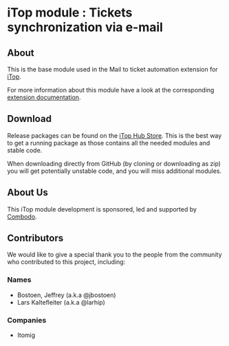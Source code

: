 # iTop module : Tickets synchronization via e-mail

## About

This is the base module used in the Mail to ticket automation extension for [iTop](https://github.com/Combodo/iTop).

For more information about this module have a look at the corresponding [extension documentation](https://store.itophub.io/en_US/products/combodo-mail-to-ticket-automation).


## Download

Release packages can be found on the [iTop Hub Store](https://store.itophub.io/en_US/taxons/all-extensions). This is the best way to get a
running package as those contains all the needed modules and stable code.

When downloading directly from GitHub (by cloning or downloading as zip) you will get potentially unstable code, and you will miss
additional modules.

## About Us

This iTop module development is sponsored, led and supported by [Combodo](https://www.combodo.com).

## Contributors

We would like to give a special thank you to the people from the community who contributed to this project, including:

### Names

- Bostoen, Jeffrey (a.k.a @jbostoen)
- Lars Kaltefleiter (a.k.a @larhip)

### Companies

- Itomig
